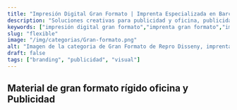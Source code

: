 ```yaml
---
title: "Impresión Digital Gran Formato | Imprenta Especializada en Barcelona"
description: "Soluciones creativas para publicidad y oficina, publicidad y comunicación visual en eventos."
keywords: ["impresión digital gran formato","imprenta gran formato","impresion digital barcelona","impresion barcelona","impresion digital gran formato","impresion en gran formato","impresion gran formato barcelona","Impresión digital en gran formato","Impresión XXL","Impresión digital gran formato","Imprenta gran formato"]
slug: "flexible"
image: "/img/categorias/Gran-formato.png"
alt: "Imagen de la categoria de Gran Formato de Repro Disseny, imprenta digital en Barcelona"
draft: false
tags: ["branding", "publicidad", "visual"]
---
```


## Material de gran formato rígido oficina y Publicidad